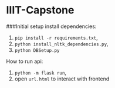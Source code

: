 # IIIT-Capstone
###Initial setup
install dependencies: 
1. `pip install -r requirements.txt`,
2. `python install_nltk_dependencies.py`,
3. `python DBSetup.py`

How to run api:
1. `python -m flask run`,
2. open `url.html` to interact with frontend